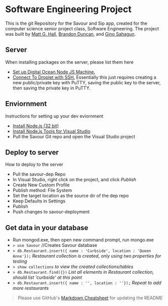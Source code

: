 # Software Engineering Project
This is the git Repository for the Savour and Sip app, created for the computer science senior project class, Software Engineering.
The project was built by [Matt G. Hall](githubb.com/mattghall), [Brandon Duncan](githubb.com/brandondunc94), and [Gino Sahagun](GinoSahagun).

## Server
When installing packages on the server, please list them here
- [Set up Digital Ocean Node JS Machine.](https://cloud.digitalocean.com/support/suggestions?article=initial-server-setup-with-ubuntu-14-04&i=bbf02d&page=0&query=ubuntu%20setup)
- [Connect To Droplet with SSH.](https://www.digitalocean.com/community/tutorials/how-to-use-ssh-keys-with-putty-on-digitalocean-droplets-windows-users) Essentially this just requires creating a new public/private key with PuTTY, saving the public key to the server, then saving the private key in PuTTY.


## Enviornment
Instructions for setting up your dev eviornment
- [Install Node.js (32 bit)](https://nodejs.org/en/download/)
- [Install Node.js Tools for Visual Studio](https://www.visualstudio.com/vs/node-js/)
- Pull the Savour Git repo and open the Visual Studio project


## Deploy to server
How to deploy to the server
- Pull the savour-dep Repo
- In Visual Studio, right click on the project, and click *Publish*
- Create New Custom Profile
- Publish method: File System
- Set the target location as the source dir of the dep repo
- Keep Defaults in Settings
- Publish
- Push changes to savour-deployment


## Get data in your database
- Run mongod.exe, then open new command prompt, run mongo.exe
- `> use Savour` //Creates Savour database
- `> db.Restaurant.insert({ name : 'Curbside', location : 'Queen Anne'});` _Restaurant collection is created, only using two properties for testing_
- `> show collections` _to view the created collections/tables_
- `> db.Restaurant.find({})` _List all elements in Restaurant collection, should list 'curbside' at this point_
- `> db.Restaurant.insert({ name : '', location : ''});` _Repeat to add more restaurants_




> Please use GitHub's [Markdown Cheatsheet](https://github.com/adam-p/markdown-here/wiki/Markdown-Cheatsheet) for updating the README
